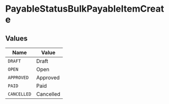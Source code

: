 # PayableStatusBulkPayableItemCreate


## Values

| Name        | Value       |
| ----------- | ----------- |
| `DRAFT`     | Draft       |
| `OPEN`      | Open        |
| `APPROVED`  | Approved    |
| `PAID`      | Paid        |
| `CANCELLED` | Cancelled   |